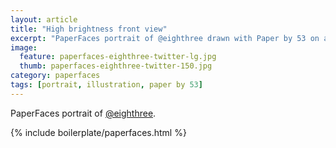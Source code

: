 ```yaml
---
layout: article
title: "High brightness front view"
excerpt: "PaperFaces portrait of @eighthree drawn with Paper by 53 on an iPad."
image: 
  feature: paperfaces-eighthree-twitter-lg.jpg
  thumb: paperfaces-eighthree-twitter-150.jpg
category: paperfaces
tags: [portrait, illustration, paper by 53]
---
```


PaperFaces portrait of [@eighthree](http://twitter.com/eighthree).

{% include boilerplate/paperfaces.html %}